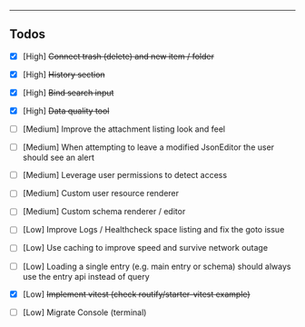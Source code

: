 ----

## Todos

- [x] [High] ~~Connect trash (delete) and new item / folder~~
- [x] [High] ~~History section~~
- [x] [High] ~~Bind search input~~
- [x] [High] ~~Data quality tool~~
- [ ] [Medium] Improve the attachment listing look and feel
- [ ] [Medium] When attempting to leave a modified JsonEditor the user should see an alert
- [ ] [Medium] Leverage user permissions to detect access 
- [ ] [Medium] Custom user resource renderer
- [ ] [Medium] Custom schema renderer / editor 
- [ ] [Low] Improve Logs / Healthcheck space listing and fix the goto issue
- [ ] [Low] Use caching to improve speed and survive network outage
- [ ] [Low] Loading a single entry (e.g. main entry or schema) should always use the entry api instead of query
- [x] [Low] ~~Implement vitest (check routify/starter-vitest example)~~
- [ ] [Low] Migrate Console (terminal)

